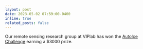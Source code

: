 ```yaml
---
layout: post
date: 2023-05-02 07:59:00-0400
inline: true
related_posts: false
---
```


Our remote sensing research group at VIPlab has won the [AutoIce Challenge](https://ai4eo.eu/portfolio/autoice-challenge/) earning a $3000 prize.
